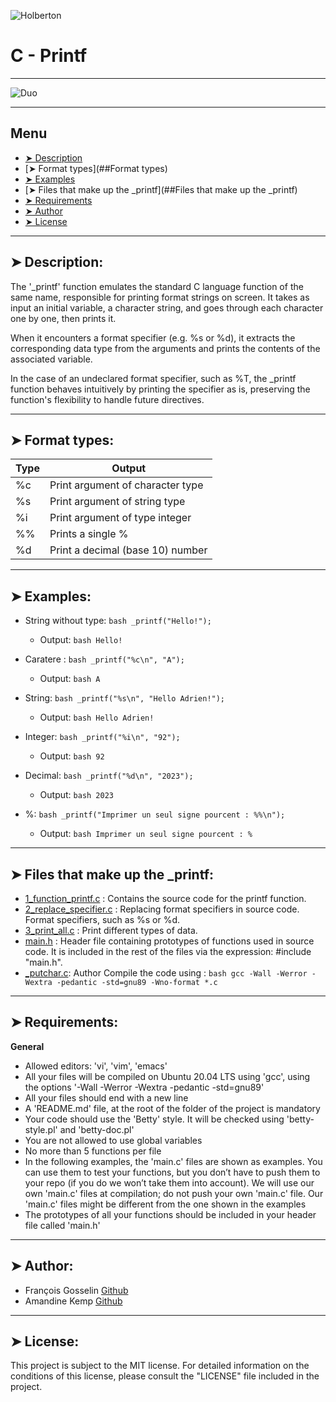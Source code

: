
![Holberton](https://cdn.jobijoba.com/files/smartforum/mb_mairie_roubaix/business_directory/78/780cc0af-81ad-4a85-8290-6cc3fe51f1be.png)

# C - Printf
----------

![Duo](https://img.freepik.com/vecteurs-libre/concept-collegues-pour-page-destination_23-2148329990.jpg?w=900&t=st=1700661500~exp=1700662100~hmac=85f896325c620f5721bd5a64d738c00122c01bf3b8de21945a54832c7f0ed092)

----------

## Menu

- [➤ Description](##Description)
- [➤ Format types](##Format types)
- [➤ Examples](##Examples)
- [➤ Files that make up the _printf](##Files that make up the _printf)
- [➤ Requirements](##Requirements)
- [➤ Author](##Author)
- [➤ License](##License)

----------

## ➤ Description:

The '_printf' function emulates the standard C language function of the same name, responsible for printing format strings on screen. It takes as input an initial variable, a character string, and goes through each character one by one, then prints it.

When it encounters a format specifier (e.g. %s or %d), it extracts the corresponding data type from the arguments and prints the contents of the associated variable.

In the case of an undeclared format specifier, such as %T, the _printf function behaves intuitively by printing the specifier as is, preserving the function's flexibility to handle future directives.

----------

## ➤ Format types:
| Type     | Output                              | 
| -------- | ----------------------------------- |
| %c       | Print argument of character type    |
| %s       | Print argument of string type       |
| %i       | Print argument of type integer      |
| %%       | Prints a single %                   |
| %d       | Print a decimal (base 10) number    |

----------

## ➤ Examples:

* String without type: ```bash _printf("Hello!");```
	* Output: ```bash Hello! ```

* Caratere : ```bash _printf("%c\n", "A");```
	* Output: ```bash A ```

* String: ```bash _printf("%s\n", "Hello Adrien!");```
	* Output: ```bash Hello Adrien! ```

* Integer: ```bash _printf("%i\n", "92"); ```
	* Output: ```bash 92 ```

* Decimal: ```bash _printf("%d\n", "2023"); ```
	* Output: ```bash 2023 ```

* %: ```bash _printf("Imprimer un seul signe pourcent : %%\n"); ```
	* Output: ```bash Imprimer un seul signe pourcent : % ```

----------

## ➤ Files that make up the _printf:

* [1_function_printf.c](https://github.com/francois0002/holbertonschool-printf/blob/main/1_function_printf.c) : Contains the source code for the printf function.
* [2_replace_specifier.c](https://github.com/francois0002/holbertonschool-printf/blob/main/2_replace_specifier.c) : Replacing format specifiers in source code. Format specifiers, such as %s or %d.
* [3_print_all.c](https://github.com/francois0002/holbertonschool-printf/blob/main/3_print_all.c) : Print different types of data.
* [main.h](https://github.com/francois0002/holbertonschool-printf/blob/main/main.h) : Header file containing prototypes of functions used in source code. It is included in the rest of the files via the expression: #include "main.h".
* [_putchar.c](https://github.com/francois0002/holbertonschool-printf/blob/main/_putchar.c): 
Author
Compile the code using :
```bash gcc -Wall -Werror -Wextra -pedantic -std=gnu89 -Wno-format *.c ```

----------

## ➤ Requirements:

**General**

* Allowed editors: 'vi', 'vim', 'emacs'
* All your files will be compiled on Ubuntu 20.04 LTS using 'gcc', using the options '-Wall -Werror -Wextra -pedantic -std=gnu89'
* All your files should end with a new line
* A 'README.md' file, at the root of the folder of the project is mandatory
* Your code should use the 'Betty' style. It will be checked using 'betty-style.pl' and 'betty-doc.pl'
* You are not allowed to use global variables
* No more than 5 functions per file
* In the following examples, the 'main.c' files are shown as examples. You can use them to test your functions, but you don’t have to push them to your repo (if you do we won’t take them into account). We will use our own 'main.c' files at compilation; do not push your own 'main.c' file. Our 'main.c' files might be different from the one shown in the examples
* The prototypes of all your functions should be included in your header file called 'main.h'

----------

## ➤ Author:
- François Gosselin [Github](https://github.com/francois0002)
- Amandine Kemp [Github](https://github.com/amandinekemp)

----------

## ➤ License:

This project is subject to the MIT license. For detailed information on the conditions of this license, please consult the "LICENSE" file included in the project.
